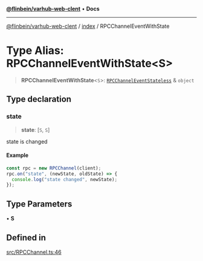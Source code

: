 [**@flinbein/varhub-web-clent**](../../README.md) • **Docs**

***

[@flinbein/varhub-web-clent](../../modules.md) / [index](../README.md) / RPCChannelEventWithState

# Type Alias: RPCChannelEventWithState\<S\>

> **RPCChannelEventWithState**\<`S`\>: [`RPCChannelEventStateless`](RPCChannelEventStateless.md) & `object`

## Type declaration

### state

> **state**: [`S`, `S`]

state is changed

#### Example

```typescript
const rpc = new RPCChannel(client);
rpc.on("state", (newState, oldState) => {
  console.log("state changed", newState);
});
```

## Type Parameters

• **S**

## Defined in

[src/RPCChannel.ts:46](https://github.com/flinbein/varhub-web-client/blob/b4c6fcf02a5379525d4b3a67611612cbdf92318f/src/RPCChannel.ts#L46)
